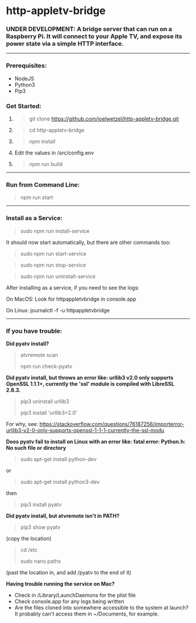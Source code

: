 # http-appletv-bridge

### UNDER DEVELOPMENT: A bridge server that can run on a Raspberry Pi.  It will connect to your Apple TV, and expose its power state via a simple HTTP interface.

-----

### Prerequisites:
- NodeJS
- Python3
- Pip3

### Get Started:

1. >git clone https://github.com/joelwetzel/http-appletv-bridge.git
2. >cd http-appletv-bridge
3. >npm install
4. Edit the values in /src/config.env
5. >npm run build

-----

### Run from Command Line:

>npm run start

_____

### Install as a Service:

>sudo npm run install-service

It should now start automatically, but there are other commands too:

>sudo npm run start-service

>sudo npm run stop-service

>sudo npm run uninstall-service

After installing as a service, if you need to see the logs:

On MacOS: Look for httpappletvbridge in console.app

On Linux: journalctl -f -u httpappletvbridge

-----

### If you have trouble:

**Did pyatv install?**

>atvremote scan
>
>npm run check-pyatv

**Did pyatv install, but throws an error like: urllib3 v2.0 only supports OpenSSL 1.1.1+, currently the 'ssl' module is compiled with LibreSSL 2.8.3.**
>pip3 uninstall urllib3
>
>pip3 install 'urllib3<2.0'

For why, see: https://stackoverflow.com/questions/76187256/importerror-urllib3-v2-0-only-supports-openssl-1-1-1-currently-the-ssl-modu

**Does pyatv fail to install on Linux with an error like: fatal error: Python.h: No such file or directory**
>sudo apt-get install python-dev

or

>sudo apt-get install python3-dev

then

>pip3 install pyatv

**Did pyatv install, but atvremote isn't in PATH?**

>pip3 show pyatv
>
(copy the location)
>
>cd /etc
>
>sudo nano paths
>
(past the location in, and add /pyatv to the end of it)

**Having trouble running the service on Mac?**
- Check in /Library/LaunchDaemons for the plist file
- Check console.app for any logs being written
- Are the files cloned into somewhere accessible to the system at launch?  It probably can't access them in ~/Documents, for example.
